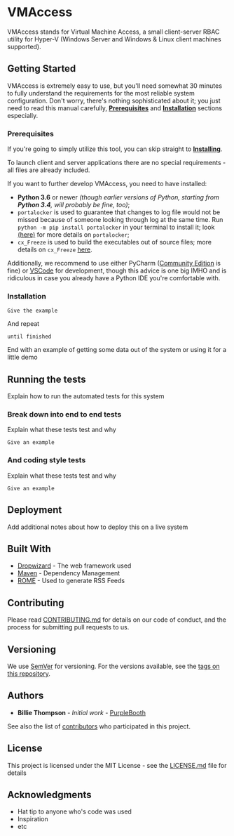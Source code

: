 # VMAccess

VMAccess stands for Virtual Machine Access, a small client-server RBAC utility for Hyper-V (Windows Server and Windows & Linux client machines supported).

## Getting Started

VMAccess is extremely easy to use, but you'll need somewhat 30 minutes to fully understand the requirements for the most reliable system configuration.
Don't worry, there's nothing sophisticated about it; you just need to read this manual carefully, [**Prerequisites**](###prerequisites) and [**Installation**](###installation) sections especially.

### Prerequisites

If you're going to simply utilize this tool, you can skip straight to [**Installing**](README.md/#installation).

To launch client and server applications there are no special requirements - all files are already included.

If you want to further develop VMAccess, you need to have installed:

- **Python 3.6** or newer _(though earlier versions of Python, starting from **Python 3.4**, will probably be fine, too)_;
- `portalocker` is used to guarantee that changes to log file would not be missed because of someone looking through log at the same time.
  Run `python -m pip install portalocker` in your terminal to install it;  look [(here)](https://pypi.python.org/pypi/portalocker) for more details on `portalocker`;
- `cx_Freeze` is used to build the executables out of source files; more details on `cx_Freeze` [here](https://anthony-tuininga.github.io/cx_Freeze/).

Additionally, we recommend to use either PyCharm ([Community Edition](https://anthony-tuininga.github.io/cx_Freeze/) is fine) or [VSCode](https://code.visualstudio.com/Download) for development, though this advice is one big IMHO and is ridiculous in case you already have a Python IDE you're comfortable with.

### Installation








```
Give the example
```

And repeat

```
until finished
```

End with an example of getting some data out of the system or using it for a little demo

## Running the tests

Explain how to run the automated tests for this system

### Break down into end to end tests

Explain what these tests test and why

```
Give an example
```

### And coding style tests

Explain what these tests test and why

```
Give an example
```

## Deployment

Add additional notes about how to deploy this on a live system

## Built With

* [Dropwizard](http://www.dropwizard.io/1.0.2/docs/) - The web framework used
* [Maven](https://maven.apache.org/) - Dependency Management
* [ROME](https://rometools.github.io/rome/) - Used to generate RSS Feeds

## Contributing

Please read [CONTRIBUTING.md](https://gist.github.com/PurpleBooth/b24679402957c63ec426) for details on our code of conduct, and the process for submitting pull requests to us.

## Versioning

We use [SemVer](http://semver.org/) for versioning. For the versions available, see the [tags on this repository](https://github.com/your/project/tags). 

## Authors

* **Billie Thompson** - *Initial work* - [PurpleBooth](https://github.com/PurpleBooth)

See also the list of [contributors](https://github.com/your/project/contributors) who participated in this project.

## License

This project is licensed under the MIT License - see the [LICENSE.md](LICENSE.md) file for details

## Acknowledgments

* Hat tip to anyone who's code was used
* Inspiration
* etc